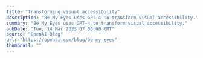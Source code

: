 ```yaml
---
title: "Transforming visual accessibility"
description: "Be My Eyes uses GPT-4 to transform visual accessibility."
summary: "Be My Eyes uses GPT-4 to transform visual accessibility."
pubDate: "Tue, 14 Mar 2023 07:00:00 GMT"
source: "OpenAI Blog"
url: "https://openai.com/blog/be-my-eyes"
thumbnail: ""
---
```


